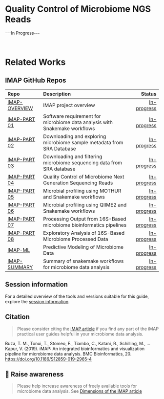 # Quality Control of Microbiome NGS Reads

---In Progress---

<br>

# Related Works
## IMAP GitHub Repos

| Repo | Description | Status |
|:----------------|:---------------------|--------------:|
| [IMAP-OVERVIEW](https://github.com/datainsights/imap-project-overview/) | IMAP project overview | [In-progress](https://tmbuza.github.io/imap-project-overview/) |
| [IMAP-PART 01](https://github.com/tmbuza/imap-essential-software/) | Software requirement for microbiome data analysis with Snakemake workflows | [In-progress](https://tmbuza.github.io/imap-essential-software/) |
| [IMAP-PART 02](https://github.com/tmbuza/imap-sample-metadata/) | Downloading and exploring microbiome sample metadata from SRA Database | [In-progress](https://tmbuza.github.io/imap-sample-metadata/) |
| [IMAP-PART 03](https://github.com/tmbuza/imap-download-sra-reads/) | Downloading and filtering microbiome sequencing data from SRA database | [In-progress](https://tmbuza.github.io/imap-download-sra-reads/) |
| [IMAP-PART 04](https://github.com/tmbuza/imap-read-quality-control/) | Quality Control of Microbiome Next Generation Sequencing Reads | [In-progress](https://tmbuza.github.io/imap-read-quality-control/) |
| [IMAP-PART 05](https://github.com/tmbuza/imap-mothur-bioinformatics/) | Microbial profiling using MOTHUR and Snakemake workflows | [In-progress](https://tmbuza.github.io/imap-mothur-bioinformatics/) |
| [IMAP-PART 06](https://github.com/tmbuza/imap-qiime2-bioinformatics/) | Microbial profiling using QIIME2 and Snakemake workflows | [In-progress](https://tmbuza.github.io/imap-qiime2-bioinformatics/) |
| [IMAP-PART 07](https://github.com/tmbuza/imap-data-preparation/) | Processing Output from 16S-Based microbiome bioinformatics pipelines| [In-progress](https://tmbuza.github.io/imap-data-preparation/) |
| [IMAP-PART 08](https://github.com/tmbuza/imap-data-exploration/) | Exploratory Analysis of 16S-Based Microbiome Processed Data | [In-progress](https://tmbuza.github.io/imap-data-exploration/) |
| [IMAP-ML](https://github.com/tmbuza/imap-machine-learning/) | Predictive Modeling of Microbiome Data | [In-progress](https://tmbuza.github.io/imap-machine-learning/) |
| [IMAP-SUMMARY](https://github.com/tmbuza/imap-snakemake-workflows/) | Summary of snakemake workflows for microbiome data analysis | [In-progress](https://tmbuza.github.io/imap-snakemake-workflows/) |


## Session information

For a detailed overview of the tools and versions suitable for this guide, explore the [session information](session_info.txt).

## Citation
> Please consider citing the [iMAP article](https://rdcu.be/b5iVj) if you find any part of the iMAP practical user guides helpful in your microbiome data analysis.

Buza, T. M., Tonui, T., Stomeo, F., Tiambo, C., Katani, R., Schilling, M., … Kapur, V. (2019). iMAP: An integrated bioinformatics and visualization pipeline for microbiome data analysis. BMC Bioinformatics, 20. https://doi.org/10.1186/S12859-019-2965-4

## :tada: Raise awareness
> Please help increase awareness of freely available tools for microbiome data analysis.
See [Dimensions of the iMAP article](https://badge.dimensions.ai/details/id/pub.1117740326)
